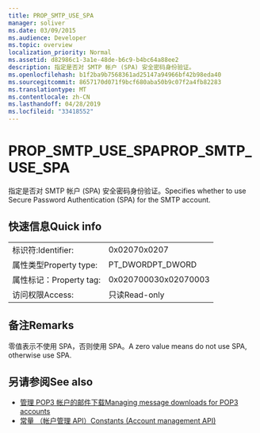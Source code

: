 ```yaml
---
title: PROP_SMTP_USE_SPA
manager: soliver
ms.date: 03/09/2015
ms.audience: Developer
ms.topic: overview
localization_priority: Normal
ms.assetid: d82986c1-3a1e-48de-b6c9-b4bc64a88ee2
description: 指定是否对 SMTP 帐户 (SPA) 安全密码身份验证。
ms.openlocfilehash: b1f2ba9b7568361ad25147a94966bf42b98eda40
ms.sourcegitcommit: 8657170d071f9bcf680aba50b9c07f2a4fb82283
ms.translationtype: MT
ms.contentlocale: zh-CN
ms.lasthandoff: 04/28/2019
ms.locfileid: "33418552"
---
```

# <a name="prop_smtp_use_spa"></a><span data-ttu-id="d7e66-103">PROP_SMTP_USE_SPA</span><span class="sxs-lookup"><span data-stu-id="d7e66-103">PROP_SMTP_USE_SPA</span></span>

<span data-ttu-id="d7e66-104">指定是否对 SMTP 帐户 (SPA) 安全密码身份验证。</span><span class="sxs-lookup"><span data-stu-id="d7e66-104">Specifies whether to use Secure Password Authentication (SPA) for the SMTP account.</span></span>
  
## <a name="quick-info"></a><span data-ttu-id="d7e66-105">快速信息</span><span class="sxs-lookup"><span data-stu-id="d7e66-105">Quick info</span></span>

|||
|:-----|:-----|
|<span data-ttu-id="d7e66-106">标识符:</span><span class="sxs-lookup"><span data-stu-id="d7e66-106">Identifier:</span></span>  <br/> |<span data-ttu-id="d7e66-107">0x0207</span><span class="sxs-lookup"><span data-stu-id="d7e66-107">0x0207</span></span>  <br/> |
|<span data-ttu-id="d7e66-108">属性类型</span><span class="sxs-lookup"><span data-stu-id="d7e66-108">Property type:</span></span>  <br/> |<span data-ttu-id="d7e66-109">PT_DWORD</span><span class="sxs-lookup"><span data-stu-id="d7e66-109">PT_DWORD</span></span>  <br/> |
|<span data-ttu-id="d7e66-110">属性标记：</span><span class="sxs-lookup"><span data-stu-id="d7e66-110">Property tag:</span></span>  <br/> |<span data-ttu-id="d7e66-111">0x02070003</span><span class="sxs-lookup"><span data-stu-id="d7e66-111">0x02070003</span></span>  <br/> |
|<span data-ttu-id="d7e66-112">访问权限</span><span class="sxs-lookup"><span data-stu-id="d7e66-112">Access:</span></span>  <br/> |<span data-ttu-id="d7e66-113">只读</span><span class="sxs-lookup"><span data-stu-id="d7e66-113">Read-only</span></span>  <br/> |
   
## <a name="remarks"></a><span data-ttu-id="d7e66-114">备注</span><span class="sxs-lookup"><span data-stu-id="d7e66-114">Remarks</span></span>

<span data-ttu-id="d7e66-115">零值表示不使用 SPA，否则使用 SPA。</span><span class="sxs-lookup"><span data-stu-id="d7e66-115">A zero value means do not use SPA, otherwise use SPA.</span></span>
  
## <a name="see-also"></a><span data-ttu-id="d7e66-116">另请参阅</span><span class="sxs-lookup"><span data-stu-id="d7e66-116">See also</span></span>

- [<span data-ttu-id="d7e66-117">管理 POP3 帐户的邮件下载</span><span class="sxs-lookup"><span data-stu-id="d7e66-117">Managing message downloads for POP3 accounts</span></span>](managing-message-downloads-for-pop3-accounts.md)
- [<span data-ttu-id="d7e66-118">常量 （帐户管理 API）</span><span class="sxs-lookup"><span data-stu-id="d7e66-118">Constants (Account management API)</span></span>](constants-account-management-api.md)

